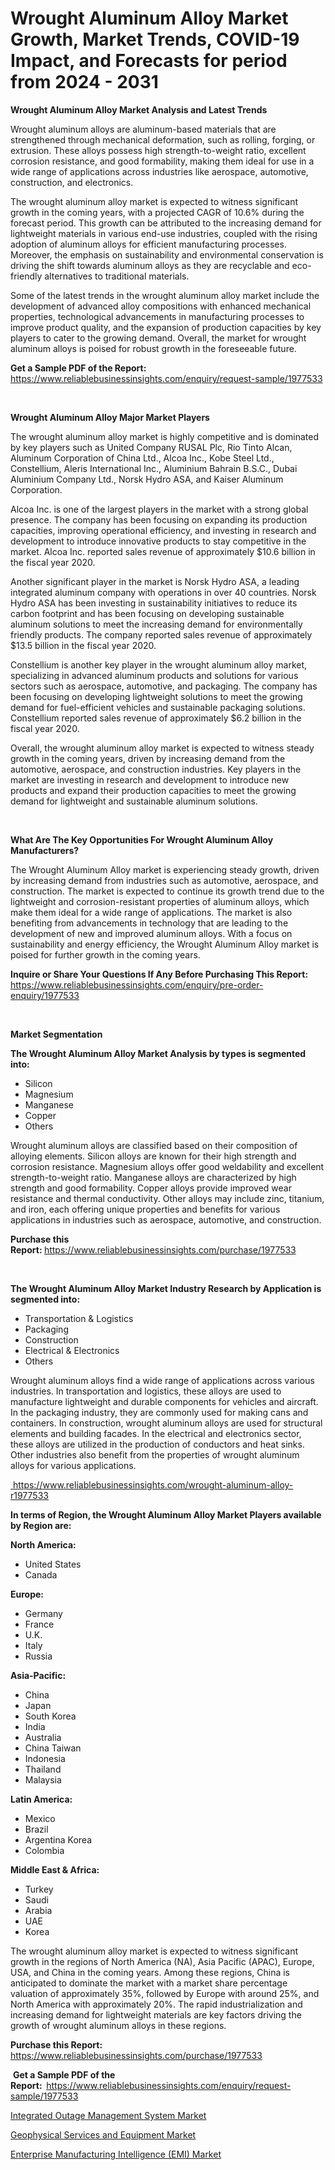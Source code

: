 <p><h1>Wrought Aluminum Alloy Market Growth, Market Trends, COVID-19 Impact, and Forecasts for period from 2024 - 2031</h1></p><p><strong>Wrought Aluminum Alloy Market Analysis and Latest Trends</strong></p>
<p><p>Wrought aluminum alloys are aluminum-based materials that are strengthened through mechanical deformation, such as rolling, forging, or extrusion. These alloys possess high strength-to-weight ratio, excellent corrosion resistance, and good formability, making them ideal for use in a wide range of applications across industries like aerospace, automotive, construction, and electronics.</p><p>The wrought aluminum alloy market is expected to witness significant growth in the coming years, with a projected CAGR of 10.6% during the forecast period. This growth can be attributed to the increasing demand for lightweight materials in various end-use industries, coupled with the rising adoption of aluminum alloys for efficient manufacturing processes. Moreover, the emphasis on sustainability and environmental conservation is driving the shift towards aluminum alloys as they are recyclable and eco-friendly alternatives to traditional materials.</p><p>Some of the latest trends in the wrought aluminum alloy market include the development of advanced alloy compositions with enhanced mechanical properties, technological advancements in manufacturing processes to improve product quality, and the expansion of production capacities by key players to cater to the growing demand. Overall, the market for wrought aluminum alloys is poised for robust growth in the foreseeable future.</p></p>
<p><strong>Get a Sample PDF of the Report:&nbsp;</strong> <a href="https://www.reliablebusinessinsights.com/enquiry/request-sample/1977533">https://www.reliablebusinessinsights.com/enquiry/request-sample/1977533</a></p>
<p>&nbsp;</p>
<p><strong>Wrought Aluminum Alloy Major Market Players</strong></p>
<p><p>The wrought aluminum alloy market is highly competitive and is dominated by key players such as United Company RUSAL Plc, Rio Tinto Alcan, Aluminum Corporation of China Ltd., Alcoa Inc., Kobe Steel Ltd., Constellium, Aleris International Inc., Aluminium Bahrain B.S.C., Dubai Aluminium Company Ltd., Norsk Hydro ASA, and Kaiser Aluminum Corporation.</p><p>Alcoa Inc. is one of the largest players in the market with a strong global presence. The company has been focusing on expanding its production capacities, improving operational efficiency, and investing in research and development to introduce innovative products to stay competitive in the market. Alcoa Inc. reported sales revenue of approximately $10.6 billion in the fiscal year 2020.</p><p>Another significant player in the market is Norsk Hydro ASA, a leading integrated aluminum company with operations in over 40 countries. Norsk Hydro ASA has been investing in sustainability initiatives to reduce its carbon footprint and has been focusing on developing sustainable aluminum solutions to meet the increasing demand for environmentally friendly products. The company reported sales revenue of approximately $13.5 billion in the fiscal year 2020.</p><p>Constellium is another key player in the wrought aluminum alloy market, specializing in advanced aluminum products and solutions for various sectors such as aerospace, automotive, and packaging. The company has been focusing on developing lightweight solutions to meet the growing demand for fuel-efficient vehicles and sustainable packaging solutions. Constellium reported sales revenue of approximately $6.2 billion in the fiscal year 2020.</p><p>Overall, the wrought aluminum alloy market is expected to witness steady growth in the coming years, driven by increasing demand from the automotive, aerospace, and construction industries. Key players in the market are investing in research and development to introduce new products and expand their production capacities to meet the growing demand for lightweight and sustainable aluminum solutions.</p></p>
<p>&nbsp;</p>
<p><strong>What Are The Key Opportunities For Wrought Aluminum Alloy Manufacturers?</strong></p>
<p><p>The Wrought Aluminum Alloy market is experiencing steady growth, driven by increasing demand from industries such as automotive, aerospace, and construction. The market is expected to continue its growth trend due to the lightweight and corrosion-resistant properties of aluminum alloys, which make them ideal for a wide range of applications. The market is also benefiting from advancements in technology that are leading to the development of new and improved aluminum alloys. With a focus on sustainability and energy efficiency, the Wrought Aluminum Alloy market is poised for further growth in the coming years.</p></p>
<p><strong>Inquire or Share Your Questions If Any Before Purchasing This Report:</strong> <a href="https://www.reliablebusinessinsights.com/enquiry/pre-order-enquiry/1977533">https://www.reliablebusinessinsights.com/enquiry/pre-order-enquiry/1977533</a></p>
<p>&nbsp;</p>
<p><strong>Market Segmentation</strong></p>
<p><strong>The Wrought Aluminum Alloy Market Analysis by types is segmented into:</strong></p>
<p><ul><li>Silicon</li><li>Magnesium</li><li>Manganese</li><li>Copper</li><li>Others</li></ul></p>
<p><p>Wrought aluminum alloys are classified based on their composition of alloying elements. Silicon alloys are known for their high strength and corrosion resistance. Magnesium alloys offer good weldability and excellent strength-to-weight ratio. Manganese alloys are characterized by high strength and good formability. Copper alloys provide improved wear resistance and thermal conductivity. Other alloys may include zinc, titanium, and iron, each offering unique properties and benefits for various applications in industries such as aerospace, automotive, and construction.</p></p>
<p><strong>Purchase this Report:&nbsp;</strong><a href="https://www.reliablebusinessinsights.com/purchase/1977533">https://www.reliablebusinessinsights.com/purchase/1977533</a></p>
<p>&nbsp;</p>
<p><strong>The Wrought Aluminum Alloy Market Industry Research by Application is segmented into:</strong></p>
<p><ul><li>Transportation & Logistics</li><li>Packaging</li><li>Construction</li><li>Electrical & Electronics</li><li>Others</li></ul></p>
<p><p>Wrought aluminum alloys find a wide range of applications across various industries. In transportation and logistics, these alloys are used to manufacture lightweight and durable components for vehicles and aircraft. In the packaging industry, they are commonly used for making cans and containers. In construction, wrought aluminum alloys are used for structural elements and building facades. In the electrical and electronics sector, these alloys are utilized in the production of conductors and heat sinks. Other industries also benefit from the properties of wrought aluminum alloys for various applications.</p></p>
<p><a href="https://www.reliablebusinessinsights.com/wrought-aluminum-alloy-r1977533">&nbsp;https://www.reliablebusinessinsights.com/wrought-aluminum-alloy-r1977533</a></p>
<p><strong>In terms of Region, the Wrought Aluminum Alloy Market Players available by Region are:</strong></p>
<p>
    <p> <strong> North America: </strong>
        <ul>
            <li>United States</li>
            <li>Canada</li>
        </ul>
        </p> 
    <p> <strong> Europe: </strong>
        <ul>
            <li>Germany</li>
            <li>France</li>
            <li>U.K.</li>
            <li>Italy</li>
            <li>Russia</li>
        </ul>
        </p> 
    <p> <strong> Asia-Pacific: </strong>
        <ul>
            <li>China</li>
            <li>Japan</li>
            <li>South Korea</li>
            <li>India</li>
            <li>Australia</li>
            <li>China Taiwan</li>
            <li>Indonesia</li>
            <li>Thailand</li>
            <li>Malaysia</li>
        </ul>
        </p> 
    <p> <strong> Latin America: </strong>
        <ul>
            <li>Mexico</li>
            <li>Brazil</li>
            <li>Argentina Korea</li>
            <li>Colombia</li>
        </ul>
        </p> 
    <p> <strong> Middle East & Africa: </strong>
        <ul>
            <li>Turkey</li>
            <li>Saudi</li>
            <li>Arabia</li>
            <li>UAE</li>
            <li>Korea</li>
        </ul>
    </p>
    </p>
<p><p>The wrought aluminum alloy market is expected to witness significant growth in the regions of North America (NA), Asia Pacific (APAC), Europe, USA, and China in the coming years. Among these regions, China is anticipated to dominate the market with a market share percentage valuation of approximately 35%, followed by Europe with around 25%, and North America with approximately 20%. The rapid industrialization and increasing demand for lightweight materials are key factors driving the growth of wrought aluminum alloys in these regions.</p></p>
<p><strong>Purchase this Report: </strong><a href="https://www.reliablebusinessinsights.com/purchase/1977533">https://www.reliablebusinessinsights.com/purchase/1977533</a></p>
<p>&nbsp;<strong>Get a Sample PDF of the Report:&nbsp;&nbsp;</strong><a href="https://www.reliablebusinessinsights.com/enquiry/request-sample/1977533">https://www.reliablebusinessinsights.com/enquiry/request-sample/1977533</a></p>
<p><strong></strong></p>
<p><p><a href="https://github.com/ayamgoreng5458/Market-Research-Report-List-1/blob/main/integrated-outage-management-system-market.md">Integrated Outage Management System Market</a></p><p><a href="https://github.com/sarohimweaach77/Market-Research-Report-List-1/blob/main/geophysical-services-and-equipment-market.md">Geophysical Services and Equipment Market</a></p><p><a href="https://github.com/nigngrjl95/Market-Research-Report-List-1/blob/main/enterprise-manufacturing-intelligence-emi-market.md">Enterprise Manufacturing Intelligence (EMI) Market</a></p></p>